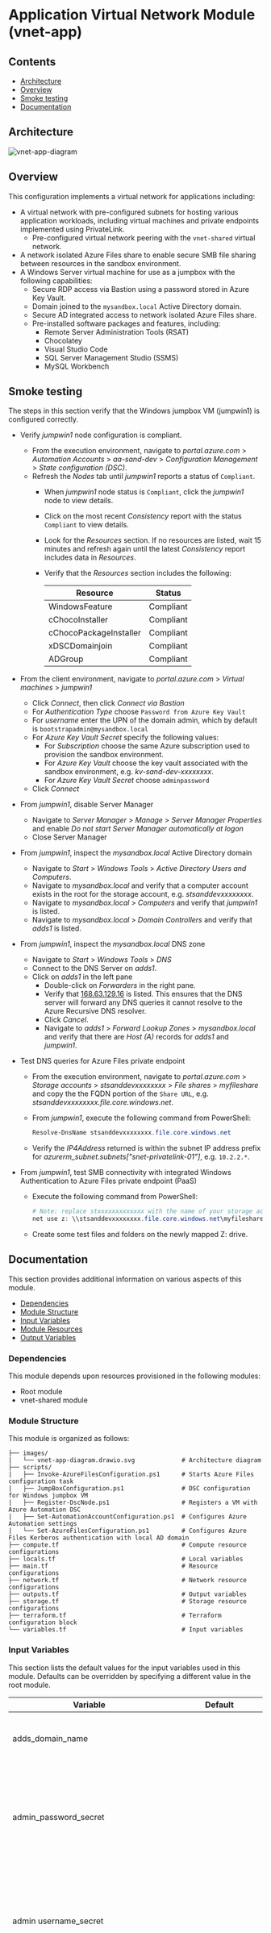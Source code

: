 # Application Virtual Network Module (vnet-app)

## Contents

* [Architecture](#architecture)
* [Overview](#overview)
* [Smoke testing](#smoke-testing)
* [Documentation](#documentation)

## Architecture

![vnet-app-diagram](./images/vnet-app-diagram.drawio.svg)

## Overview

This configuration implements a virtual network for applications including:

* A virtual network with pre-configured subnets for hosting various application workloads, including virtual machines and private endpoints implemented using PrivateLink.
  * Pre-configured virtual network peering with the `vnet-shared` virtual network.
* A network isolated Azure Files share to enable secure SMB file sharing between resources in the sandbox environment.
* A Windows Server virtual machine for use as a jumpbox with the following capabilities:
  * Secure RDP access via Bastion using a password stored in Azure Key Vault.
  * Domain joined to the `mysandbox.local` Active Directory domain.
  * Secure AD integrated access to network isolated Azure Files share.
  * Pre-installed software packages and features, including:
    * Remote Server Administration Tools (RSAT)
    * Chocolatey
    * Visual Studio Code
    * SQL Server Management Studio (SSMS)
    * MySQL Workbench

## Smoke testing

The steps in this section verify that the Windows jumpbox VM (jumpwin1) is configured correctly.

* Verify *jumpwin1* node configuration is compliant.
  * From the execution environment, navigate to *portal.azure.com* > *Automation Accounts* > *aa-sand-dev* > *Configuration Management* > *State configuration (DSC)*.
  * Refresh the *Nodes* tab until *jumpwin1* reports a status of `Compliant`.
    * When *jumpwin1* node status is `Compliant`, click the *jumpwin1* node to view details.
    * Click on the most recent *Consistency* report with the status `Compliant` to view details.
    * Look for the *Resources* section. If no resources are listed, wait 15 minutes and refresh again until the latest *Consistency* report includes data in *Resources*.
    * Verify that the *Resources* section includes the following:

      Resource | Status
      --- | ---
      WindowsFeature | Compliant
      cChocoInstaller | Compliant
      cChocoPackageInstaller | Compliant
      xDSCDomainjoin | Compliant
      ADGroup | Compliant

* From the client environment, navigate to *portal.azure.com* > *Virtual machines* > *jumpwin1*
  * Click *Connect*, then click *Connect via Bastion*
  * For *Authentication Type* choose `Password from Azure Key Vault`
  * For *username* enter the UPN of the domain admin, which by default is `bootstrapadmin@mysandbox.local`
  * For *Azure Key Vault Secret* specify the following values:
    * For *Subscription* choose the same Azure subscription used to provision the sandbox environment.
    * For *Azure Key Vault* choose the key vault associated with the sandbox environment, e.g. *kv-sand-dev-xxxxxxxx*.
    * For *Azure Key Vault Secret* choose `adminpassword`
  * Click *Connect*

* From *jumpwin1*, disable Server Manager
  * Navigate to *Server Manager* > *Manage* > *Server Manager Properties* and enable *Do not start Server Manager automatically at logon*
  * Close Server Manager

* From *jumpwin1*, inspect the *mysandbox.local* Active Directory domain
  * Navigate to *Start* > *Windows Tools* > *Active Directory Users and Computers*.
  * Navigate to *mysandbox.local* and verify that a computer account exists in the root for the storage account, e.g. *stsanddevxxxxxxxx*.
  * Navigate to *mysandbox.local* > *Computers* and verify that *jumpwin1* is listed.
  * Navigate to *mysandbox.local* > *Domain Controllers* and verify that *adds1* is listed.

* From *jumpwin1*, inspect the *mysandbox.local* DNS zone
  * Navigate to *Start* > *Windows Tools* > *DNS*
  * Connect to the DNS Server on *adds1*.
  * Click on *adds1* in the left pane
    * Double-click on *Forwarders* in the right pane.
    * Verify that [168.63.129.16](https://learn.microsoft.com/azure/virtual-network/what-is-ip-address-168-63-129-16) is listed. This ensures that the DNS server will forward any DNS queries it cannot resolve to the Azure Recursive DNS resolver.
    * Click *Cancel*.
    * Navigate to *adds1* > *Forward Lookup Zones* > *mysandbox.local* and verify that there are *Host (A)* records for *adds1* and *jumpwin1*.

* Test DNS queries for Azure Files private endpoint
  * From the execution environment, navigate to *portal.azure.com* > *Storage accounts* > *stsanddevxxxxxxxx* > *File shares* > *myfileshare* and copy the the FQDN portion of the `Share URL`, e.g. *stsanddevxxxxxxxx.file.core.windows.net*.
  * From *jumpwin1*, execute the following command from PowerShell:
  
    ```powershell
    Resolve-DnsName stsanddevxxxxxxxx.file.core.windows.net
    ```

  * Verify the *IP4Address* returned is within the subnet IP address prefix for *azurerm_subnet.subnets["snet-privatelink-01"]*, e.g. `10.2.2.*`.

* From *jumpwin1*, test SMB connectivity with integrated Windows Authentication to Azure Files private endpoint (PaaS)
  * Execute the following command from PowerShell:
  
    ```powershell
    # Note: replace stxxxxxxxxxxxxx with the name of your storage account
    net use z: \\stsanddevxxxxxxxx.file.core.windows.net\myfileshare
    ```

  * Create some test files and folders on the newly mapped Z: drive.

## Documentation

This section provides additional information on various aspects of this module.

* [Dependencies](#dependencies)
* [Module Structure](#module-structure)
* [Input Variables](#input-variables)
* [Module Resources](#module-resources)
* [Output Variables](#output-variables)

### Dependencies

This module depends upon resources provisioned in the following modules:

* Root module
* vnet-shared module

### Module Structure

This module is organized as follows:

```plaintext
├── images/
|   └── vnet-app-diagram.drawio.svg             # Architecture diagram
├── scripts/
|   ├── Invoke-AzureFilesConfiguration.ps1      # Starts Azure Files configuration task
|   ├── JumpBoxConfiguration.ps1                # DSC configuration for Windows jumpbox VM    
|   ├── Register-DscNode.ps1                    # Registers a VM with Azure Automation DSC
|   ├── Set-AutomationAccountConfiguration.ps1  # Configures Azure Automation settings
|   └── Set-AzureFilesConfiguration.ps1         # Configures Azure Files Kerberos authentication with local AD domain
├── compute.tf                                  # Compute resource configurations   
├── locals.tf                                   # Local variables
├── main.tf                                     # Resource configurations  
├── network.tf                                  # Network resource configurations  
├── outputs.tf                                  # Output variables
├── storage.tf                                  # Storage resource configurations
├── terraform.tf                                # Terraform configuration block
└── variables.tf                                # Input variables
```

### Input Variables

This section lists the default values for the input variables used in this module. Defaults can be overridden by specifying a different value in the root module.

Variable | Default | Description
--- | --- | ---
adds_domain_name | | The domain name defined in the vnet-shared module.
admin_password_secret | | The name of the key vault secret that contains the password for the admin account. Defined in the vnet-shared module.
admin username_secret | | The name of the key vault secret that contains the user name for the admin account. Defined in the vnet-shared module.
automation_account_name | | The name of the Azure Automation account used for DSC. Defined in the vnet-shared module.
dns_server | | The IP address of the DNS server used for the virtual network. Defined in the vnet-shared module.
firewall_route_table_id | | The ID of the route table used for the firewall. Defined in the vnet-shared module.
key_vault_id | | The ID of the key vault defined in the root module.
key_vault_name | | The name of the key vault defined in the root module.
location | | The location defined in the root module.
resource_group_name | | The name of the resource group defined in the root module.
storage_container_name | scripts | The name of the storage container used to store scripts.
storage_share_name | myfileshare | The name of the Azure Files share.
storage_share_quota_gb | 1024 | The quota for the Azure Files share in GB.
subnet_application_address_prefix | `10.2.0.0/24` | The address prefix for the application subnet.
subnet_appservice_address_prefix | `10.2.4.0/24` | The address prefix for the app service subnet.
subnet_database_address_prefix | `10.2.1.0/24` | The address prefix for the database subnet.
subnet_misc_address_prefix | `10.2.3.0/24` | The address prefix for the miscellaneous subnet.
subnet_privatelink_address_prefix | `10.2.2.0/24` | The address prefix for the private link subnet.
tags | | The tags defined in the root module..
unique_seed | | The unique seed used to generate unique names for resources. Defined in the root module.
user_object_id | | The object ID of the interactive user. Defined in the root module.
virtual_network_shared_id | | The resource ID of the shared services virtual network (vnet-shared). Defined in the root module.
virtual_network_shared_name | | The name of the shared services virtual network (vnet-shared). Defined in the root module.
vm_jumpbox_win_image_offer | `WindowsServer` | The offer type of the virtual machine image used to create the Windows Jumpbox VM.
vm_jumpbox_win_image_publisher | `MicrosoftWindowsServer` | The publisher for the virtual machine image used to create the Windows Jumpbox VM.
vm_jumpbox_win_image_sku | `2025-datacenter-azure-edition` | The SKU for the virtual machine image used to create the Windows Jumpbox VM.
vm_jumpbox_win_image_version | `Latest` | The version of the virtual machine image used to create the Windows Jumpbox VM.
vm_jumpbox_win_name | jumpwin1 | The name of the Windows jumpbox VM.
vm_jumpbox_win_size | `Standard_B2ls_v2` | The size of the Windows jumpbox VM.
vm_jumpbox_win_storage_account_type | `Standard_LRS` | The storage account type used for the managed disks attached to the Windows jumpbox VM.
vnet_address_space | `10.2.0.0/16` | The address space for the application virtual network.
vnet_name | app | The name of the application virtual network.

### Module Resources

This section lists the resources included in this configuration.

Address | Name | Notes
--- | --- | ---
module.vnet_app[0].azurerm_network_interface.this | nic&#8209;sand&#8209;dev&#8209;jumpwin1 | Network interface for the Windows jumpbox VM.
module.vnet_app[0].azurerm_network_security_group.groups[*] | | NSGs for each subnet.
module.vnet_app[0].azurerm_network_security_rule.rules[*] | | NSG rules for each NSG. See locals.tf for rule definitions.
module.vnet_app[0].azurerm_private_dns_a_record.storage_blob | | A record for the blob storage private endpoint.
module.vnet_app[0].azurerm_private_dns_a_record.storage_file | | A record for the file storage private endpoint.
module.vnet_app[0].azurerm_private_dns_zone.zones["privatelink.api.azureml.ms"] | | Private DNS zone for use with AI Foundry.
module.vnet_app[0].azurerm_private_dns_zone.zones["privatelink.azurecr.io"] | | Private DNS zone for Azure Container Registry.
module.vnet_app[0].azurerm_private_dns_zone.zones["privatelink.blob.core.windows.net"] | | Private DNS zone for Azure Blob storage.
module.vnet_app[0].azurerm_private_dns_zone.zones["privatelink.cognitiveservices.azure.com"] | | Private DNS zone for use with AI Foundry.
module.vnet_app[0].azurerm_private_dns_zone.zones["privatelink.database.windows.net"] | | Private DNS zone for Azure SQL Database.
module.vnet_app[0].azurerm_private_dns_zone.zones["privatelink.documents.azure.com"] | | Private DNS zone for Azure Cosmos DB.
module.vnet_app[0].azurerm_private_dns_zone.zones["privatelink.file.core.windows.net"] | | Private DNS zone for Azure Files.
module.vnet_app[0].azurerm_private_dns_zone.zones["privatelink.mysql.database.azure.com"] | | Private DNS zone for Azure MySQL Database.
module.vnet_app[0].azurerm_private_dns_zone.zones["privatelink.notebooks.azure.net"] | | Private DNS zone for use with AI Foundry.
module.vnet_app[0].azurerm_private_dns_zone.zones["privatelink.openai.azure.com"] | | Private DNS zone for use with AI Foundry.
module.vnet_app[0].azurerm_private_dns_zone.zones["privatelink.search.windows.net"] | | Private DNS zone for use with AI Foundry.
module.vnet_app[0].azurerm_private_dns_zone_virtual_network_link.vnet_app_links[*] | | Private DNS zone virtual network links for the application virtual network.
module.vnet_app[0].azurerm_private_dns_zone_virtual_network_link.vnet_shared_links[*] | | Private DNS zone virtual network links for the shared services virtual network.
module.vnet_app[0].azurerm_private_endpoint.storage_blob | pe&#8209;sand&#8209;dev&#8209;storage&#8209;blob | Private endpoint for the blob storage endpoint.
module.vnet_app[0].azurerm_private_endpoint.storage_file | pe&#8209;sand&#8209;dev&#8209;storage&#8209;file | Private endpoint for the file storage endpoint.
module.vnet_app[0].azurerm_role_assignment.assignments_storage[*] | | Role assignments for the storage account as defined in locals.tf.
module.vnet_app[0].azurerm_role_assignment.assignments_vm_win[*] | | Role assignments for the Windows jumpbox VM as defined in locals.tf.
module.vnet_app[0].azurerm_storage_account.this | stsanddevxxxxxxxx | Storage account for the blob and file storage.
module.vnet_app[0].azurerm_storage_blob.remote_scripts["orchestrator"] | Invoke-AzureFilesConfiguration.ps1 | Orchestration script run by custom script extension on the Windows jumpbox VM to launch Set-AzureFilesConfiguration.ps1 as a task.
module.vnet_app[0].azurerm_storage_blob.remote_scripts["worker"] | Set-AzureFilesConfiguration.ps1 | Worker script run by Invoke-AzureFilesConfiguration.ps1 on the Windows jumpbox VM to configure Azure Files Kerberos authentication with local AD domain.
module.vnet_app[0].azurerm_storage_container.this | scripts | Storage container for scripts.
module.vnet_app[0].azurerm_storage_share.this | myfileshare | Azure Files share for the sandbox environment.
module.vnet_app[0].azurerm_subnet.subnets["snet-app-01"] | | Dedicated subnet for jumbox VMs, application servers and web front ends.
module.vnet_app[0].azurerm_subnet.subnets["snet-appservice-01"] | | Dedicated subnet for Azure App Service.
module.vnet_app[0].azurerm_subnet.subnets["snet-db-01"] | | Dedicated subnet for database server VMs.
module.vnet_app[0].azurerm_subnet.subnets["snet-misc-03"] | | Reserved for future use by optional configurations.
module.vnet_app[0].azurerm_subnet.subnets["snet-privatelink-01"] | | Dedicated subnet for PrivateLink endpoints.
module.vnet_app[0].azurerm_subnet_network_security_group_association.associations[*] | | Associates the NSGs with the subnets.
module.vnet_app[0].azurerm_subnet_route_table_association.associations[*] | | Associates the route table with the subnets.
module.vnet_app[0].azurerm_virtual_machine_extension.this | | Custom script extension for the Windows jumpbox VM.
module.vnet_app[0].azurerm_virtual_network.this | vnet&#8209;sand&#8209;dev&#8209;app | Virtual network for application workloads in the sandbox environment.
module.vnet_app[0].azurerm_virtual_network_peering.app_to_shared | | Virtual network peering from the application virtual network to the shared services virtual network (vnet-shared).
module.vnet_app[0].azurerm_virtual_network_peering.shared_to_app | | Virtual network peering from the shared services virtual network (vnet-shared) to the application virtual network.
module.vnet_app[0].azurerm_windows_virtual_machine.this | jumpwin1 | Domain joined Windows jumpbox VM. Required to establish Azure Files AD integration.

### Output Variables

This section includes a list of output variables returned by the module.

Name | Default | Comments
--- | --- | ---
azure_files_config_vm_extension_id | | Dependent modules can reference this output to determine if Azure Files configuration is complete.
private_dns_zones | | A map of private DNS zones provisioned in the module.
resource_ids | | A map of resource IDs for key resources in the module.
resource_names | | A map of resource names for key resources in the module.
storage_container_name | scripts | The name of the storage container used to store scripts.
storage_endpoints | | A map of storage endpoints for blob and file storage.
storage_share_name | myfileshare | The name of the Azure Files share.
subnets | | A list of subnets provisioned in the application virtual network.
